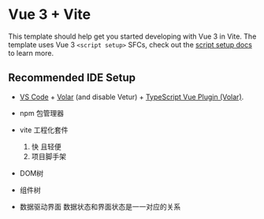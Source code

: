 # Vue 3 + Vite

This template should help get you started developing with Vue 3 in Vite. The template uses Vue 3 `<script setup>` SFCs, check out the [script setup docs](https://v3.vuejs.org/api/sfc-script-setup.html#sfc-script-setup) to learn more.

## Recommended IDE Setup

- [VS Code](https://code.visualstudio.com/) + [Volar](https://marketplace.visualstudio.com/items?itemName=Vue.volar) (and disable Vetur) + [TypeScript Vue Plugin (Volar)](https://marketplace.visualstudio.com/items?itemName=Vue.vscode-typescript-vue-plugin).

- npm 包管理器
- vite 工程化套件
   1. 快 且轻便
   2. 项目脚手架

- DOM树
- 组件树
- 数据驱动界面
   数据状态和界面状态是一一对应的关系
